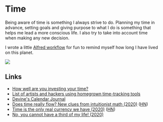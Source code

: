# Time

Being aware of time is something I always strive to do. Planning my time in advance, setting goals and giving purpose to what I do is something that helps me lead a more conscious life. I also try to take into account time when making any new decision.

I wrote a little [Alfred workflow](https://github.com/nikitavoloboev/small-workflows/blob/master/birthday) for fun to remind myself how long I have lived on this planet.

![](https://i.imgur.com/R8A6OUr.png)

## Links

* [How well are you investing your time?](https://www.youtube.com/watch?v=nH5K0yo-o1A)
* [List of artists and hackers using homegrown time-tracking tools](https://github.com/merveilles/Time-Travelers)
* [Devine's Calendar Journal](https://wiki.xxiivv.com/#calendar)
* [Does time really flow? New clues from intuitionist math \(2020\)](https://www.quantamagazine.org/does-time-really-flow-new-clues-come-from-a-century-old-approach-to-math-20200407/) \([HN](https://news.ycombinator.com/item?id=22848766)\)
* [Time is the only real currency we have \(2020\)](https://blog.theboringtech.io/2020/04/16/time_is_the_real_currency.html) \([HN](https://news.ycombinator.com/item?id=22977637)\)
* [No, you cannot have a third of my life! \(2020\)](https://www.unixsheikh.com/articles/no-you-cannot-have-a-third-of-my-life.html)

